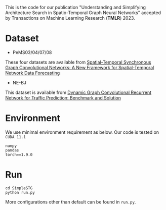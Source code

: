 This is the code for our publication "Understanding and Simplifying Architecture Search in Spatio-Temporal Graph Neural Networks" accepted by Transactions on Machine Learning Research (**TMLR**) 2023.

# Dataset

- PeMS03/04/07/08

These four datasets are available from [Spatial-Temporal Synchronous Graph Convolutional Networks: A New Framework for Spatial-Temporal Network Data Forecasting](https://ojs.aaai.org/index.php/AAAI/article/view/5438)

- NE-BJ

This dataset is available from [Dynamic Graph Convolutional Recurrent Network for Traffic Prediction: Benchmark and Solution](https://arxiv.org/abs/2104.14917)

# Environment

We use minimal environment requirement as below. Our code is tested on `CUDA 11.1`

```
numpy
pandas
torch==1.9.0
```

# Run

```
cd SimpleSTG
python run.py
```
More configurations other than default can be found in `run.py`.
